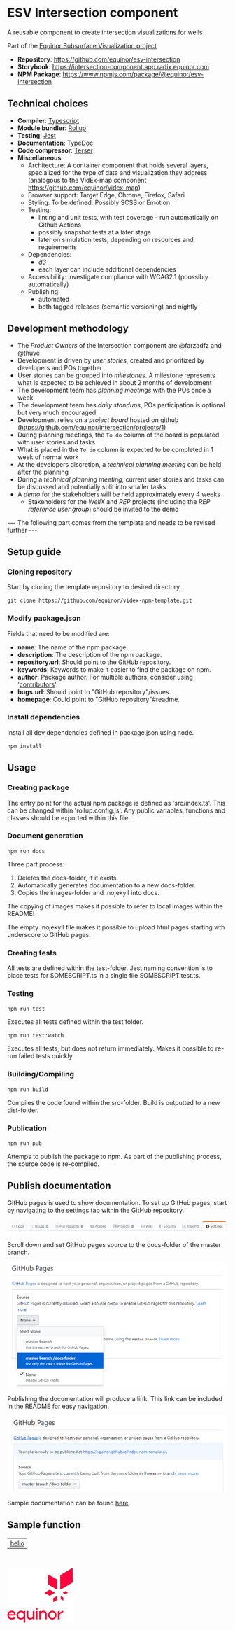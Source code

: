 # ESV Intersection component
A reusable component to create intersection visualizations for wells

Part of the [Equinor Subsurface Visualization project](https://github.com/equinor/esv)

- **Repository**: https://github.com/equinor/esv-intersection
- **Storybook**: https://intersection-component.app.radix.equinor.com
- **NPM Package**: https://www.npmjs.com/package/@equinor/esv-intersection


## Technical choices

- **Compiler**: [Typescript](https://www.npmjs.com/package/typescript)
- **Module bundler**: [Rollup](https://www.npmjs.com/package/rollup)
- **Testing**: [Jest](https://www.npmjs.com/package/jest)
- **Documentation**: [TypeDoc](https://www.npmjs.com/package/typedoc)
- **Code compressor**: [Terser](https://www.npmjs.com/package/terser)
- **Miscellaneous**:
  - Architecture: A container component that holds several layers, specialized for the type of data and visualization they address (analogous to the VidEx-map component https://github.com/equinor/videx-map)
  - Browser support: Target Edge, Chrome, Firefox, Safari
  - Styling: To be defined. Possibly SCSS or Emotion
  - Testing:
    - linting and unit tests, with test coverage - run automatically on Github Actions
    - possibly snapshot tests at a later stage
    - later on simulation tests, depending on resources and requirements
  - Dependencies: 
    - _d3_
    - each layer can include additional dependencies
  - Accessibility: investigate compliance with WCAG2.1 (poossibly automatically)
  - Publishing:
    - automated
    - both tagged releases (semantic versioning) and nightly


## Development methodology
- The _Product Owners_ of the Intersection component are @farzadfz and @thuve 
- Development is driven by _user stories_, created and prioritized by developers and POs together
- User stories can be grouped into _milestones_. A milestone represents what is expected to be achieved in about 2 months of development
- The development team has _planning meetings_ with the POs once a week
- The development team has _daily standups_, POs participation is optional but very much encouraged
- Development relies on a _project board_ hosted on github (https://github.com/equinor/intersection/projects/1)
- During planning meetings, the `To do` column of the board is populated with user stories and tasks
- What is placed in the `To do` column is expected to be completed in 1 week of normal work
- At the developers discretion, a _technical planning meeting_ can be held after the planning
- During a _technical planning meeting_, current user stories and tasks can be discussed and potentially split into smaller tasks
- A _demo_ for the stakeholders will be held approximately every 4 weeks
  - Stakeholders for the _WellX_ and _REP_ projects (including the _REP reference user group_) should be invited to the demo 



--- The following part comes from the template and needs to be revised further ---
## Setup guide

### Cloning repository

Start by cloning the template repository to desired directory.

```
git clone https://github.com/equinor/videx-npm-template.git
```

### Modify package.json

Fields that need to be modified are:

- **name**: The name of the npm package.
- **description**: The description of the npm package.
- **repository.url**: Should point to the GitHub repository.
- **keywords**: Keywords to make it easier to find the package on npm.
- **author**: Package author. For multiple authors, consider using '[contributors](https://docs.npmjs.com/files/package.json#people-fields-author-contributors)'.
- **bugs.url**: Should point to "GitHub repository"/issues.
- **homepage**: Could point to "GitHub repository"#readme.

### Install dependencies

Install all dev dependencies defined in package.json using node.

```
npm install
```

## Usage

### Creating package

The entry point for the actual npm package is defined as 'src/index.ts'. This can be changed within 'rollup.config.js'.
Any public variables, functions and classes should be exported within this file.

### Document generation

```
npm run docs
```

Three part process:

1. Deletes the docs-folder, if it exists.
2. Automatically generates documentation to a new docs-folder.
3. Copies the images-folder and .nojekyll into docs.

The copying of images makes it possible to refer to local images within the README!

The empty .nojekyll file makes it possible to upload html pages starting wth underscore to GitHub pages.

### Creating tests

All tests are defined within the test-folder. Jest naming convention is to place tests for SOMESCRIPT.ts in a single file SOMESCRIPT.test.ts.

### Testing

```
npm run test
```

Executes all tests defined within the test folder.

```
npm run test:watch
```

Executes all tests, but does not return immediately. Makes it possible to re-run failed tests quickly.

### Building/Compiling

```
npm run build
```

Compiles the code found within the src-folder. Build is outputted to a new dist-folder.

### Publication

```
npm run pub
```

Attemps to publish the package to npm. As part of the publishing process, the source code is re-compiled.

## Publish documentation

GitHub pages is used to show documentation. To set up GitHub pages, start by navigating to the settings tab within the GitHub repository.

![Settings Tab](images/settings-tab.png)

Scroll down and set GitHub pages source to the docs-folder of the master branch.

![Settings Tab](images/github-pages.png)

Publishing the documentation will produce a link. This link can be included in the README for easy navigation.

![Settings Tab](images/github-pages-published.png)

Sample documentation can be found [here](https://equinor.github.io/videx-npm-template/).

## Sample function

<table style="width:auto;">
  <tr>
    <td><a href="https://equinor.github.io/videx-npm-template/modules/_index_.html#hello">hello</a></td>
  </tr>
</table>

<br/>

![Equinor Logo](images/equinor-logo.png)
